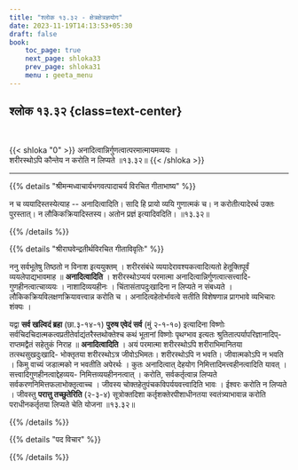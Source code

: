 ```yaml
---
title: "श्लोक १३.३२ - क्षेत्रक्षेत्रज्ञयोग"
date: 2023-11-19T14:13:53+05:30
draft: false
book:
    toc_page: true
    next_page: shloka33
    prev_page: shloka31
    menu : geeta_menu
---
```




## श्लोक १३.३२ {class=text-center}

<br/>

{{< shloka  "0"  >}}
अनादित्वान्निर्गुणत्वात्परमात्मायमव्ययः ।  
शरीरस्थोऽपि कौन्तेय न करोति न लिप्यते ॥१३.३२॥
{{< /shloka >}}

---


{{% details "श्रीमन्मध्वाचार्यभगवत्पादाचर्य विरचित  गीताभाष्य" %}}

न च व्ययादिस्तस्येत्याह -- अनादित्वादिति। सादि हि प्रायो 
व्ययि गुणात्मकं च। न करोतीत्यादेरर्थ उक्तः पुरस्तात्। न 
लौकिकक्रियादिस्तस्य। अतोन प्रज्ञं इत्यादिवदिति। ॥१३.३२॥

{{% /details %}}



{{% details "श्रीराघवेन्द्रतीर्थविरचित गीताविवृतिः" %}}

ननु सर्वभूतेषु तिष्ठतो न विनाश इत्ययुक्तम्‌ । शरीरसंबंधे 
व्ययादेरावश्यकत्वादित्यतो हेतूक्तिपूर्वं व्ययलेपाद्यभावमाह 
॥ **अनादित्वादिति** । शरीरस्थोऽप्ययं परमात्मा 
अनादित्वान्निर्गुणत्वात्सत्त्वादि- गुणहीनत्वात्चाव्ययः । 
नाशादिव्ययहीनः । चिंतासंतापदुःखादिना न लिप्यते न
संबध्यते । लौकिकक्रियविलक्षणक्रियावत्त्वान्न करोति च । 
अनादित्वहेतोर्भावत्वे सतीति विशेषणान्न प्रागभावे व्यभिचारः 
शंक्यः ।   

यद्वा **सर्व खल्विदं ब्रहा** (छा.३-१४-१) 
**पुरुष एवेदं सर्व** (मुं २-१-१०) इत्यादिना विष्णोः 
सर्वचिदचिदात्मकत्वप्रतीतेर्वाद्यंतरैस्तथोक्तेश्च कथं 
भूतानां विष्णोः पृथग्भाव इत्यतः 
श्रुतितात्पर्यापरिज्ञानादिप्- राप्तमद्वैतं सहेतुकं 
निराह ॥ **अनादित्वादिति** । 
अयं परमात्मा शरीरस्थोऽपि शरीराभिमानितया 
तत्स्थसुखदुःखादि- भोक्तृतया शरीरस्थोऽत्र जीवोऽभिमतः। 
शरीरस्थोऽपि न भवति। जीवात्मकोऽपि 
न भवति । किमु वाच्यं जडात्मको न भवतीति अपेरर्थः । 
कुतः अनादित्वात्‌ देहयोग निमित्तादिमत्त्वहीनत्वादिति 
यावत्‌ । सत्त्वादिगुणहीनत्वाद्देहव्यय- 
निमित्तव्ययहीननत्वात्‌ । करोति, सर्वकर्तृत्वान्न लिप्यते
सर्वकरणनिमित्तफलाभोक्तृत्वाच्च । 
जीवस्य चोक्तहेतुपंचकविपर्ययवत्त्वादिति
भावः । ईश्वरः करोति न लिप्यते । 
जीवस्तु **परात्तु तच्छुतेरिति** (२-३-४) 
सूत्रोक्तदिशा कर्तृशक्तेरपीशाधीनतया स्वतंत्र्याभावान्न करोति पराधीनकर्तृतया लिप्यते चेति योजना ॥१३.३२॥


{{% /details %}}



{{% details "पद विचार" %}}


{{% /details %}}
